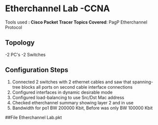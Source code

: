 # Etherchannel Lab -CCNA 

Tools used **: Cisco Packet Tracer
Topics Covered**: PagP Etherchannel Protocol


## Topology
-2 PC's
-2 Switches


## Configuration Steps
1. Connected 2 switches with 2 ethernet cables and saw that spanning-tree blocks all ports on second cable interface connections
2. Configured interfaces in dynamic desirable mode
3. Configured load-balancing to use Src/Dst Mac address
4. Checked etherchannel summary showing layer 2 and in use
5. Bandwidth for po1 BW 200000 Kbit,  Before was only BW 100000 Kbit
   

##File Etherchannel Lab.pkt

